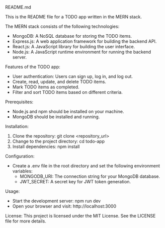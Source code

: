 README.md
 
This is the README file for a TODO app written in the MERN stack.
 
The MERN stack consists of the following technologies:
- MongoDB: A NoSQL database for storing the TODO items.
- Express.js: A web application framework for building the backend API.
- React.js: A JavaScript library for building the user interface.
- Node.js: A JavaScript runtime environment for running the backend server.
 
Features of the TODO app:
- User authentication: Users can sign up, log in, and log out.
- Create, read, update, and delete TODO items.
- Mark TODO items as completed.
- Filter and sort TODO items based on different criteria.
 
Prerequisites:
- Node.js and npm should be installed on your machine.
- MongoDB should be installed and running.
 
Installation:
1. Clone the repository: git clone <repository_url>
2. Change to the project directory: cd todo-app
3. Install dependencies: npm install
 
Configuration:
- Create a .env file in the root directory and set the following environment variables:
    - MONGODB_URI: The connection string for your MongoDB database.
    - JWT_SECRET: A secret key for JWT token generation.
 
Usage:
- Start the development server: npm run dev
- Open your browser and visit: http://localhost:3000
 
License:
This project is licensed under the MIT License. See the LICENSE file for more details.
